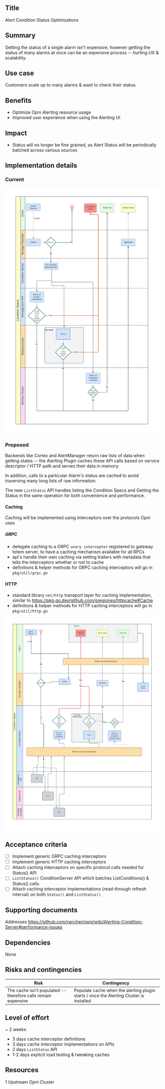 ## Title

Alert Condition Status Optimizations

## Summary

Getting the status of a single alarm isn't expensive, however getting the status of many alarms at once can be an expensive process -- hurting UX & scalability.

## Use case

Customers scale up to many alarms & want to check their status.

## Benefits

- Optimize Opni Alerting resource usage
- Improved user experience when using the Alerting UI

## Impact

- Status will no longer be fine grained, as Alert Status will be periodically batched across various sources

## Implementation details

### Current

![](./images/condition-status-no-cache.png)

### Proposed

Backends like Cortex and AlertManager return raw lists of data when getting states -- the Alerting Plugin caches these API calls based on service descriptor / HTTP path and serves their data in memory.

In addition, calls to a particular Alarm's status are cached to avoid traversing many long lists of raw information.

The new `ListStatus` API handles listing the Condition Specs and Getting the Status in the same operation for both convenience and performance.

#### Caching

Caching will be implemented using interceptors over the protocols Opni uses

##### GRPC

- delegate caching to a GRPC `unary interceptor` registered to gateway totem server, to have a caching mechanism available for all RPCs
- api's handle their own caching via setting trailers with metadata that tells the interceptors whether or not to cache
- definitions & helper methods for GRPC caching interceptors will go in `pkg/util/grpc.go`

#### HTTP

- standard library `net/http` transport layer for caching implementation, similar to https://pkg.go.dev/github.com/gregjones/httpcache#Cache
- definitions & helper methods for HTTP caching interceptors will go in `pkg/util/http.go`

![](./images/condition-status-cache.png)

####

## Acceptance criteria

- [ ] Implement generic GRPC caching interceptors
- [ ] Implement generic HTTP caching interceptors
- [ ] Attach caching interceptors on specific protocol calls needed for Status() API
- [ ] `ListStatus()` ConditionServer API which batches ListConditions() & Status() calls.
- [ ] Attach caching interceptor implementations (read-through refresh interval) on both `Status()` and `ListStatus()`

## Supporting documents

Addresses https://github.com/rancher/opni/wiki/Alerting-Condition-Server#performance-issues

## Dependencies

None

## Risks and contingencies

| Risk                                                          | Contingency                                                                             |
| ------------------------------------------------------------- | --------------------------------------------------------------------------------------- |
| The cache isn't populated -- therefore calls remain expensive | Populate cache when the alerting plugin starts / once the Alerting Cluster is installed |

## Level of effort

~ 2 weeks

- 3 days cache interceptor definitions
- 3 days cache interceptor implementations on APIs
- 2 days `ListStatus` API
- 1-2 days explicit load testing & tweaking caches

## Resources

1 Upstream Opni Cluster

